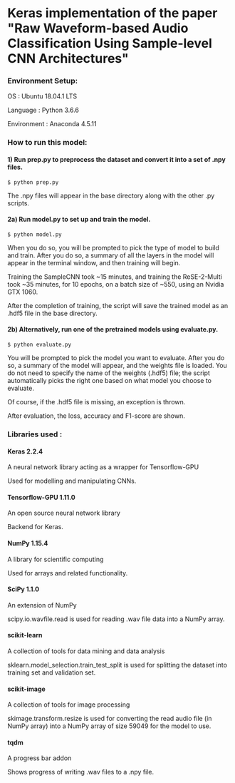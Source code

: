 # Keras implementation of the paper "Raw Waveform-based Audio Classification Using Sample-level CNN Architectures"

### Environment Setup: 

OS : Ubuntu 18.04.1 LTS

Language : Python 3.6.6

Environment : Anaconda 4.5.11

### How to run this model:

#### 1)  Run prep.py to preprocess the dataset and convert it into a set of .npy files.

    $ python prep.py

The .npy files will appear in the base directory along with the other .py scripts.

#### 2a) Run model.py to set up and train the model.
    
    $ python model.py

When you do so, you will be prompted to pick the type of model to build and train.
After you do so, a summary of all the layers in the model will appear in the
terminal window, and then training will begin.

Training the SampleCNN took ~15 minutes, and training the ReSE-2-Multi took
~35 minutes, for 10 epochs, on a batch size of ~550, using an Nvidia GTX 1060.

After the completion of training, the script will save the trained model as an 
.hdf5 file in the base directory.
    
#### 2b) Alternatively, run one of the pretrained models using evaluate.py.
    
    $ python evaluate.py

You will be prompted to pick the model you want to evaluate. 
After you do so, a summary of the model will appear, and the weights file 
is loaded. You do not need to specify the name of the weights (.hdf5) file; the script
automatically picks the right one based on what model you choose to evaluate.

Of course, if the .hdf5 file is missing, an exception is thrown.

 After evaluation, the loss, accuracy and F1-score are shown.

### Libraries used :

#### Keras 2.2.4

A neural network library acting as a wrapper for Tensorflow-GPU

Used for modelling and manipulating CNNs.
    
#### Tensorflow-GPU 1.11.0

An open source neural network library

Backend for Keras.
    
#### NumPy 1.15.4

A library for scientific computing
    
Used for arrays and related functionality.
    
#### SciPy 1.1.0

An extension of NumPy

scipy.io.wavfile.read is used for reading .wav file data into a NumPy array.
    
#### scikit-learn

A collection of tools for data mining and data analysis

sklearn.model_selection.train_test_split is used for splitting the dataset into training set and validation set.
    
#### scikit-image

A collection of tools for image processing

skimage.transform.resize is used for converting the read audio file 
(in NumPy array) into a NumPy array of size 59049 for the model to use.

#### tqdm

A progress bar addon

Shows progress of writing .wav files to a .npy file.
